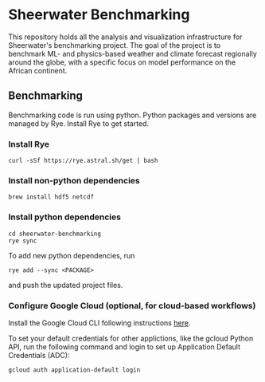 # Sheerwater Benchmarking

This repository holds all the analysis and visualization infrastructure for Sheerwater's benchmarking
project. The goal of the project is to benchmark ML- and physics-based weather and climate forecast regionally
around the globe, with a specific focus on model performance on the African continent.


## Benchmarking

Benchmarking code is run using python. Python packages and versions are managed by Rye. Install
Rye to get started.

### Install Rye

```
curl -sSf https://rye.astral.sh/get | bash
```

### Install non-python dependencies

```
brew install hdf5 netcdf
```

### Install python dependencies

```
cd sheerwater-benchmarking
rye sync
```

To add new python dependencies, run
```
rye add --sync <PACKAGE>
```
and push the updated project files. 

### Configure Google Cloud (optional, for cloud-based workflows) 
Install the Google Cloud CLI following instructions [here](https://cloud.google.com/sdk/docs/install). 

To set your default credentials for other applictions, like the gcloud Python API, run the following command and login to set up Application Default Credentials (ADC): 
```
gcloud auth application-default login
```


